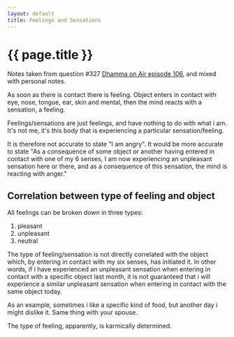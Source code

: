```yaml
---
layout: default
title: Feelings and Sensations  
---
```


# {{ page.title }}

Notes taken from question #327 [Dhamma on Air episode 106](https://www.youtube.com/watch?v=qTqIPHUYUTU), and mixed with personal notes.

As soon as there is contact there is feeling. Object enters in contact with eye, nose, tongue, ear, skin and mental, then the mind reacts with a sensation, a feeling. 

Feelings/sensations are just feelings, and have nothing to do with what i am. It's not me, it's this body that is experiencing a particular sensation/feeling.

It is therefore not accurate to state "I am angry". It would be more accurate to state "As a consequence of some object or another having entered in contact with one of my 6 senses, I am now experiencing an unpleasant sensation here or there, and as a consequence of this sensation, the mind is reacting with anger."

## Correlation between type of feeling and object

All feelings can be broken down in three types:

1. pleasant
1. unpleasant
1. neutral

The type of feeling/sensation is not directly correlated with the object which,
by entering in contact with my six senses, has initiated it. In other words, if i
have experienced an unpleasant sensation when entering in contact with a
specific object last month, it is not guaranteed that i will experience a
similar unpleasant sensation when entering in contact with the same object
today. 

As an example, sometimes i like a specific kind of food, but another day i might dislike it. Same thing with your spouse.

The type of feeling, apparently, is karmically determined. 